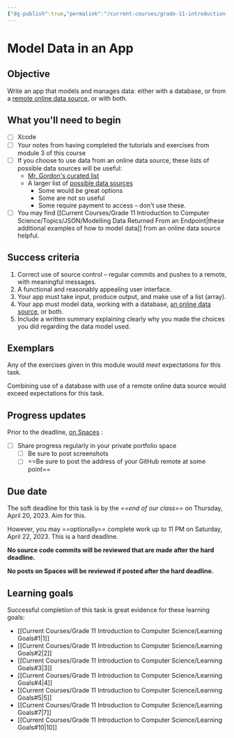 ```yaml
---
{"dg-publish":true,"permalink":"/current-courses/grade-11-introduction-to-computer-science/tasks/model-data-in-an-app/","dgHomeLink":false}
---
```


# Model Data in an App
## Objective
Write an app that models and manages data: either with a database, or from a [remote online data source](https://teaching.russellgordon.ca/json/useful-json-endpoints/), or with both.
## What you'll need to begin
- [ ] Xcode
- [ ] Your notes from having completed the tutorials and exercises from module 3 of this course
- [ ] If you choose to use data from an online data source, these lists of possible data sources will be useful:
	- [Mr. Gordon's curated list](https://teaching.russellgordon.ca/json/useful-json-endpoints/)
	- A larger list of [possible data sources](https://github.com/toddmotto/public-apis)
		- Some would be great options
		- Some are not so useful
		- Some require payment to access – don't use these.
- [ ] You may find [[Current Courses/Grade 11 Introduction to Computer Science/Topics/JSON/Modelling Data Returned From an Endpoint|these additional examples of how to model data]] from an online data source helpful.

## Success criteria

1. Correct use of source control – regular commits and pushes to a remote, with meaningful messages.
2. A functional and reasonably appealing user interface.
3. Your app must take input, produce output, and make use of a list (array).
4. Your app must model data, working with a database, [an online data source](https://teaching.russellgordon.ca/json/useful-json-endpoints/), or both.
5. Include a written summary explaining clearly why you made the choices you did regarding the data model used.

## Exemplars

Any of the exercises given in this module would *meet* expectations for this task.

Combining use of a database with use of a remote online data source would exceed expectations for this task.

## Progress updates

Prior to the deadline, [on Spaces](https://ca.spacesedu.com/) :
- [ ] Share progress regularly in your private portfolio space
	- [ ] Be sure to post screenshots
	- [ ] ==Be sure to post the address of your GitHub remote at some point==

## Due date

The soft deadline for this task is by the ==*end of our class*== on Thursday, April 20, 2023. Aim for this.

However, you may ==optionally== complete work up to 11 PM on Saturday, April 22, 2023. This is a hard deadline.

**No source code commits will be reviewed that are made after the hard deadline.**

**No posts on Spaces will be reviewed if posted after the hard deadline.**

## Learning goals
Successful completion of this task is great evidence for these learning goals:
- [[Current Courses/Grade 11 Introduction to Computer Science/Learning Goals#1|1]]
- [[Current Courses/Grade 11 Introduction to Computer Science/Learning Goals#2|2]]
- [[Current Courses/Grade 11 Introduction to Computer Science/Learning Goals#3|3]]
- [[Current Courses/Grade 11 Introduction to Computer Science/Learning Goals#4|4]]
- [[Current Courses/Grade 11 Introduction to Computer Science/Learning Goals#5|5]]
- [[Current Courses/Grade 11 Introduction to Computer Science/Learning Goals#7|7]]
- [[Current Courses/Grade 11 Introduction to Computer Science/Learning Goals#10|10]]
